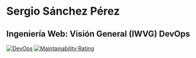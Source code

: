 # Sergio Sánchez Pérez
## Ingeniería Web: Visión General (IWVG) DevOps

[![DevOps](https://github.com/sergiobq0123/iwvg-devops/actions/workflows/test.yml/badge.svg)](https://github.com/sergiobq0123/iwvg-devops/actions/workflows/test.yml)
[![Maintainability Rating](https://sonarcloud.io/api/project_badges/measure?project=sergiobq0123_iwvg-devops&metric=sqale_rating)](https://sonarcloud.io/summary/new_code?id=sergiobq0123_iwvg-devops)
